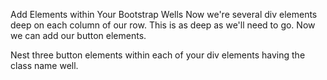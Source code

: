 Add Elements within Your Bootstrap Wells
Now we're several div elements deep on each column of our row. This is as deep as we'll need to go. Now we can add our button elements.

Nest three button elements within each of your div elements having the class name well.

